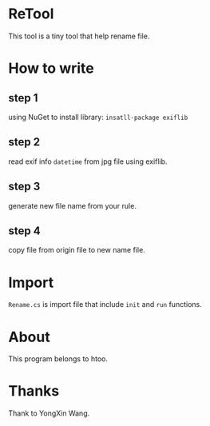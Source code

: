 # ReTool

This tool is a tiny tool that help rename file.

# How to write

## step 1

using NuGet to install library: `insatll-package exiflib`

## step 2

read exif info `datetime` from jpg file using exiflib.

## step 3

generate new file name from your rule.

## step 4

copy file from origin file to new name file.

# Import

`Rename.cs` is import file that include `init` and `run` functions.

# About

This program belongs to htoo.

# Thanks

Thank to YongXin Wang.

